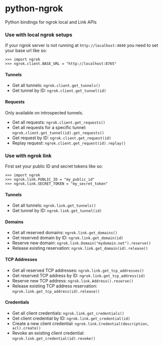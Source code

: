 # python-ngrok

Python bindings for ngrok local and Link APIs


### Use with local ngrok setups

If your ngrok server is not running at `http://localhost:4040` you need to set your base url like so:
```
>>> import ngrok
>>> ngrok.client.BASE_URL = "http://localhost:8765"
```

#### Tunnels
- Get all tunnels: `ngrok.client.get_tunnels()`
- Get tunnel by ID: `ngrok.client.get_tunnel(id)`

#### Requests
Only available on introspected tunnels.
- Get all requests: `ngrok.client.get_requests()`
- Get all requests for a specific tunnel: `ngrok.client.get_tunnel(id).get_requests()`
- Get request by ID: `ngrok.client.get_request(id)`
- Replay request: `ngrok.client.get_request(id).replay()`


### Use with ngrok link

First set your public ID and secret tokens like so:

```
>>> import ngrok
>>> ngrok.link.PUBLIC_ID = "my_public_id"
>>> ngrok.link.SECRET_TOKEN = "my_secret_token"
```

#### Tunnels
 - Get all tunnels: `ngrok.link.get_tunnels()`
 - Get tunnel by ID: `ngrok.link.get_tunnel(id)`

#### Domains
 - Get all reserved domains: `ngrok.link.get_domains()`
 - Get reserved domain by ID: `ngrok.link.get_domain(id)`
 - Reserve new domain: `ngrok.link.Domain("mydomain.net").reserve()`
 - Release existing reservation: `ngrok.link.get_domain(id).release()`

#### TCP Addresses
 - Get all reserved TCP addresses: `ngrok.link.get_tcp_addresses()`
 - Get reserved TCP address by ID: `ngrok.link.get_tcp_address(id)`
 - Reserve new TCP address: `ngrok.link.Address().reserve()`
 - Release existing TCP address reservation: `ngrok.link.get_tcp_address(id).release()`

#### Credentials
 - Get all client credentials: `ngrok.link.get_credentials()`
 - Get client credential by ID: `ngrok.link.get_credential(id)`
 - Create a new client credential: `ngrok.link.Credential(description, acl).create()`
 - Revoke an existing client credential: `ngrok.link.get_credential(id).revoke()`
